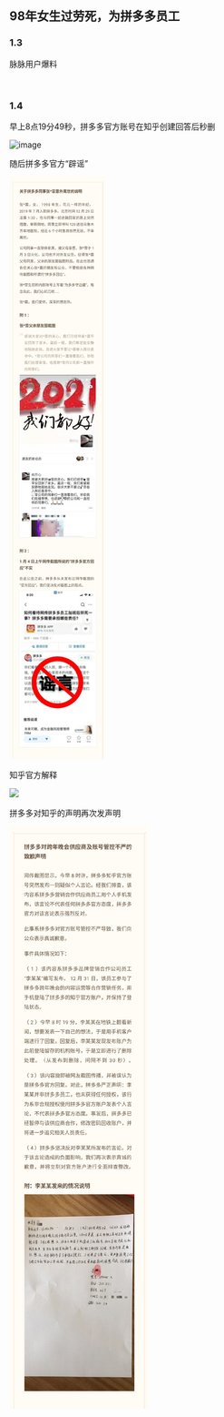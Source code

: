 ## 98年女生过劳死，为拼多多员工

### 1.3

脉脉用户爆料

![]()

### 1.4

早上8点19分49秒，拼多多官方账号在知乎创建回答后秒删

![image](Jan\v2-dc4281b8d1869bdaa543af10492a4dae_720w.jpg)

随后拼多多官方“辟谣”

![](https://github.com/kepler-10/kepler-10.github.io/blob/main/pdd1.jpg)

知乎官方解释

![](Jan\3ljgcze50mvsmdxcqbjo00ozm.jpg)

拼多多对知乎的声明再次发声明

![image](https://github.com/kepler-10/kepler-10.github.io/blob/main/pdd2.jpg)

